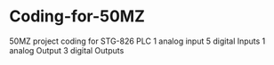 # Coding-for-50MZ
50MZ project coding for STG-826 PLC
1 analog input
5 digital Inputs
1 analog Output
3 digital Outputs
